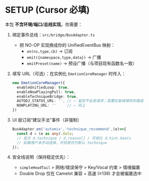# SETUP (Cursor 必填)

本包 **不含环境/端口/总线实现**。你需要：

1) 绑定事件总线：`src/bridge/BusAdapter.ts`
   - 把 NO-OP 实现换成你的 UnifiedEventBus 映射：
     - `on(ns,type,cb)` → 订阅
     - `emit({namespace,type,data})` → 广播
     - `emitPreset(name)` → 预设广播（与项目现有函数名一致）

2) 填写 URL（可选）：在实例化 `EmotionCoreManager` 时传入：
   ```ts
   new EmotionCoreManager({
     enableUnifiedLoop: true,
     enableNowPlayingPull: true,
     enableTechniqueBridge: true,
     AUTODJ_STATUS_URL: '', // ← 留空不会发请求；若要拉取请填你的路径
     NOWPLAYING_URL: ''     // ← 同上
   })
   ```

3) UI 层订阅“建议手法”事件（非强制）
   ```ts
   BusAdapter.on('automix','technique_recommend',(e)=>{
     const d = (e as any).data;
     // 显示 d.technique / d.reason[] / 可视化 d.hint.beats
     // 如果用户未手动选择，可将其作为默认 technique
   });
   ```

4) 安全线说明（保持稳定优先）：
   - `simpleHeadTail` > 网络/错误保守 > Key/Vocal 约束 > 情绪偏置
   - Double Drop 仅在 Camelot 兼容 + 高速 (≥138) 才会被偏置选中
